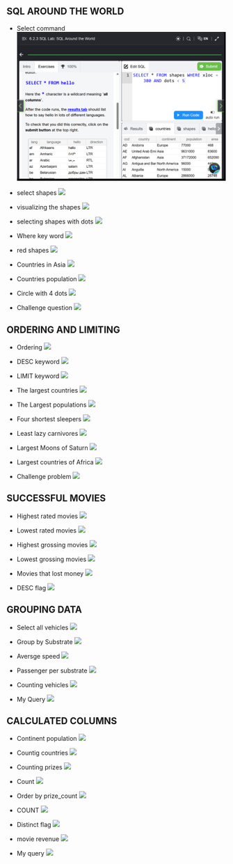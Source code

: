 ## SQL AROUND THE WORLD

- Select command
![](<assets/Screenshot 2025-07-16 141252.png>)

- select shapes
![](<../../assets/Screenshot 2025-07-16 141656.png>)

- visualizing the shapes
![](<../../assets/Screenshot 2025-07-16 141851.png>)

- selecting shapes with dots
![](<../../assets/Screenshot 2025-07-16 142344.png>)

- Where key word
![](<../../assets/Screenshot 2025-07-16 142428.png>)

- red shapes
![](<../../assets/Screenshot 2025-07-16 142559.png>)

- Countries in Asia
![](<../../assets/Screenshot 2025-07-16 142813.png>)

- Countries population
![](<../../assets/Screenshot 2025-07-16 143157.png>)

- Circle with 4 dots
![](<../../assets/Screenshot 2025-07-16 143616.png>)

- Challenge question
![](<../../assets/Screenshot 2025-07-16 143820.png>)



## ORDERING AND LIMITING
- Ordering
![](<../../assets/Screenshot 2025-07-16 144303.png>)

- DESC keyword
![](<../../assets/Screenshot 2025-07-16 144347.png>)


- LIMIT keyword
![](<../../assets/Screenshot 2025-07-16 144417.png>)

- The largest countries
![](<../../assets/Screenshot 2025-07-16 144651.png>)

- The Largest populations
![](<../../assets/Screenshot 2025-07-16 144804.png>)

- Four shortest sleepers
![](<../../assets/Screenshot 2025-07-16 144940.png>)

- Least lazy carnivores
![](<../../assets/Screenshot 2025-07-16 145053.png>)

- Largest Moons of Saturn
![](<../../assets/Screenshot 2025-07-16 145221.png>)

- Largest countries of Africa
![](<../../assets/Screenshot 2025-07-16 145447.png>)

- Challenge problem
![](<../../assets/Screenshot 2025-07-16 145736.png>)

## SUCCESSFUL MOVIES

- Highest rated movies
![](<../../assets/Screenshot 2025-07-16 150643.png>)

- Lowest rated movies
![](<../../assets/Screenshot 2025-07-16 151127.png>)

- Highest grossing movies
![](<../../assets/Screenshot 2025-07-16 151242.png>)

- Lowest grossing movies
![](<../../assets/Screenshot 2025-07-16 151529.png>)

- Movies that lost money
![](<../../assets/Screenshot 2025-07-16 151659.png>)

- DESC flag
![](<../../assets/Screenshot 2025-07-16 151810.png>)


## GROUPING DATA

- Select all vehicles
![](<../../assets/Screenshot 2025-07-16 152452.png>)

- Group by Substrate
![](<../../assets/Screenshot 2025-07-16 152559.png>)

- Aversge speed
![](<../../assets/Screenshot 2025-07-16 152957.png>)

- Passenger per substrate
![](<../../assets/Screenshot 2025-07-16 164208.png>)

- Counting vehicles
![](<../../assets/Screenshot 2025-07-16 164335.png>)

- My Query
![](<../../assets/Screenshot 2025-07-16 164514.png>)


## CALCULATED COLUMNS

- Continent population
![](<../../assets/Screenshot 2025-07-16 165055.png>)

- Countig countries
![](<../../assets/Screenshot 2025-07-16 165201.png>)

- Counting prizes
![](<../../assets/Screenshot 2025-07-16 165431.png>)

- Count
![](<../../assets/Screenshot 2025-07-16 165515.png>)

- Order by prize_count
![](<../../assets/Screenshot 2025-07-16 165600.png>)

- COUNT
![](<../../assets/Screenshot 2025-07-16 165700.png>)

- Distinct flag
![](<../../assets/Screenshot 2025-07-16 165758.png>)

- movie revenue
![](<../../assets/Screenshot 2025-07-16 165931.png>)

- My query
![](<../../assets/Screenshot 2025-07-16 170107.png>)



